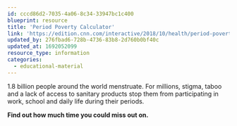 ```yaml
---
id: cccd86d2-7035-4a06-8c34-33947bc1c400
blueprint: resource
title: 'Period Poverty Calculator'
link: 'https://edition.cnn.com/interactive/2018/10/health/period-poverty-calcuator-asequals-intl/'
updated_by: 276fbad6-728b-4736-83b8-2d760b0bf40c
updated_at: 1692052099
resource_type: information
categories:
  - educational-material
---
```

1.8 billion people around the world menstruate. For millions, stigma, taboo and a lack of access to sanitary products stop them from participating in work, school and daily life during their periods.

**Find out how much time you could miss out on.**